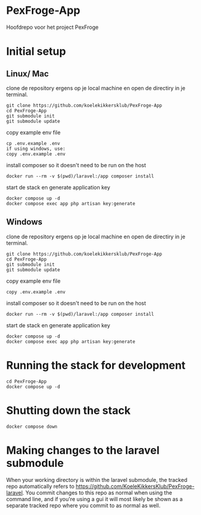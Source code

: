 # PexFroge-App
Hoofdrepo voor het project PexFroge

# Initial setup

## Linux/ Mac
clone de repository ergens op je local machine en open de directiry in je terminal.
```
git clone https://github.com/koelekikkersklub/PexFroge-App
cd PexFroge-App
git submodule init
git submodule update
```

copy example env file
```
cp .env.example .env
if using windows, use:
copy .env.example .env
```


install composer so it doesn't need to be run on the host
```
docker run --rm -v $(pwd)/laravel:/app composer install
```

start de stack en generate application key
```
docker compose up -d
docker compose exec app php artisan key:generate
```
## Windows

clone de repository ergens op je local machine en open de directiry in je terminal.
```
git clone https://github.com/koelekikkersklub/PexFroge-App
cd PexFroge-App
git submodule init
git submodule update
```

copy example env file
```
copy .env.example .env
```

install composer so it doesn't need to be run on the host
```
docker run --rm -v $(pwd)/laravel:/app composer install
```

start de stack en generate application key
```
docker compose up -d
docker compose exec app php artisan key:generate
```


# Running the stack for development
```
cd PexFroge-App
docker compose up -d
```

# Shutting down the stack
```
docker compose down
```

# Making changes to the laravel submodule
When your working directory is within the laravel submodule, the tracked repo automatically refers to https://github.com/KoeleKikkersKlub/PexFroge-laravel.
You commit changes to this repo as normal when using the command line, and if you're using a gui it will most likely be shown as a separate tracked repo where you commit to as normal as well.
